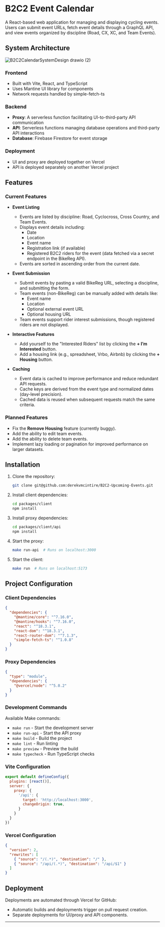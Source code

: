 # B2C2 Event Calendar  

A React-based web application for managing and displaying cycling events. Users can submit event URLs, fetch event details through a GraphQL API, and view events organized by discipline (Road, CX, XC, and Team Events).  

## System Architecture  

![B2C2CalendarSystemDesign drawio (2)](https://github.com/user-attachments/assets/58b23045-9024-422f-b10d-3114a8c1b883)  

### Frontend  
- Built with Vite, React, and TypeScript  
- Uses Mantine UI library for components  
- Network requests handled by simple-fetch-ts  

### Backend  
- **Proxy**: A serverless function facilitating UI-to-third-party API communication  
- **API**: Serverless functions managing database operations and third-party API interactions  
- **Database**: Firebase Firestore for event storage  

### Deployment  
- UI and proxy are deployed together on Vercel  
- API is deployed separately on another Vercel project  

## Features  

### Current Features  
- **Event Listing**  
  - Events are listed by discipline: Road, Cyclocross, Cross Country, and Team Events.  
  - Displays event details including:  
    - Date  
    - Location  
    - Event name  
    - Registration link (if available)  
    - Registered B2C2 riders for the event (data fetched via a secret endpoint in the BikeReg API).  
  - Events are sorted in ascending order from the current date.  

- **Event Submission**  
  - Submit events by pasting a valid BikeReg URL, selecting a discipline, and submitting the form.  
  - Team events (non-BikeReg) can be manually added with details like:  
    - Event name  
    - Location  
    - Optional external event URL  
    - Optional housing URL  
  - Team events support rider interest submissions, though registered riders are not displayed.  

- **Interactive Features**  
  - Add yourself to the "Interested Riders" list by clicking the **+ I’m Interested** button.  
  - Add a housing link (e.g., spreadsheet, Vrbo, Airbnb) by clicking the **+ Housing** button.  

- **Caching**  
  - Event data is cached to improve performance and reduce redundant API requests.  
  - Cache keys are derived from the event type and normalized dates (day-level precision).  
  - Cached data is reused when subsequent requests match the same criteria.  

### Planned Features  
- Fix the **Remove Housing** feature (currently buggy).  
- Add the ability to edit team events.  
- Add the ability to delete team events.  
- Implement lazy loading or pagination for improved performance on larger datasets.  

## Installation  

1. Clone the repository:  
   ```bash  
   git clone git@github.com:derekvmcintire/B2C2-Upcoming-Events.git  
   ```  

2. Install client dependencies:  
   ```bash  
   cd packages/client  
   npm install  
   ```  

3. Install proxy dependencies:  
   ```bash  
   cd packages/client/api  
   npm install  
   ```  

4. Start the proxy:  
   ```bash  
   make run-api  # Runs on localhost:3000  
   ```  

5. Start the client:  
   ```bash  
   make run  # Runs on localhost:5173  
   ```  

## Project Configuration  

### Client Dependencies  
```json  
{
  "dependencies": {
    "@mantine/core": "^7.16.0",
    "@mantine/hooks": "^7.16.0",
    "react": "^18.3.1",
    "react-dom": "^18.3.1",
    "react-router-dom": "^7.1.3",
    "simple-fetch-ts": "^1.0.8"
  }
}
```  

### Proxy Dependencies  
```json  
{
  "type": "module",
  "dependencies": {
    "@vercel/node": "^5.0.2"
  }
}
```  

### Development Commands  
Available Make commands:  
- `make run` - Start the development server  
- `make run-api` - Start the API proxy  
- `make build` - Build the project  
- `make lint` - Run linting  
- `make preview` - Preview the build  
- `make typecheck` - Run TypeScript checks  

### Vite Configuration  
```javascript  
export default defineConfig({
  plugins: [react()],
  server: {
    proxy: {
      '/api': {
        target: 'http://localhost:3000',
        changeOrigin: true,
      }
    }
  }
})
```  

### Vercel Configuration  
```json  
{
  "version": 2,
  "rewrites": [
    { "source": "/(.*)", "destination": "/" },
    { "source": "/api/(.*)", "destination": "/api/$1" }
  ]
}
```  

## Deployment  

Deployments are automated through Vercel for GitHub:  
- Automatic builds and deployments trigger on pull request creation.  
- Separate deployments for UI/proxy and API components.  

---  
